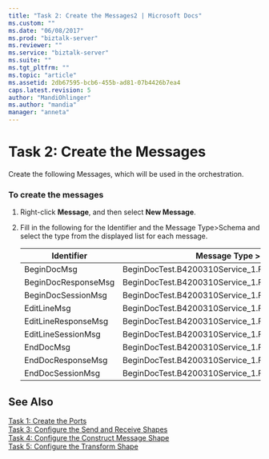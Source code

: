 ```yaml
---
title: "Task 2: Create the Messages2 | Microsoft Docs"
ms.custom: ""
ms.date: "06/08/2017"
ms.prod: "biztalk-server"
ms.reviewer: ""
ms.service: "biztalk-server"
ms.suite: ""
ms.tgt_pltfrm: ""
ms.topic: "article"
ms.assetid: 2db67595-bcb6-455b-ad81-07b4426b7ea4
caps.latest.revision: 5
author: "MandiOhlinger"
ms.author: "mandia"
manager: "anneta"
---
```

# Task 2: Create the Messages
Create the following Messages, which will be used in the orchestration.  
  
### To create the messages  
  
1.  Right-click **Message**, and then select **New Message**.  
  
2.  Fill in the following for the Identifier and the Message Type>Schema and select the type from the displayed list for each message.  
  
    |Identifier|Message Type > Schema|  
    |----------------|----------------------------|  
    |BeginDocMsg|BeginDocTest.B4200310Service_1.F4211FSBeginDoc|  
    |BeginDocResponseMsg|BeginDocTest.B4200310Service_1.F4211FSBeginDocResponse|  
    |BeginDocSessionMsg|BeginDocTest.B4200310Service_1.F4211FSBeginDoc|  
    |EditLineMsg|BeginDocTest.B4200310Service_1.F4211FSEditLine|  
    |EditLineResponseMsg|BeginDocTest.B4200310Service_1.F4211FSEditLineResponse|  
    |EditLineSessionMsg|BeginDocTest.B4200310Service_1.F4211FSEditLine|  
    |EndDocMsg|BeginDocTest.B4200310Service_1.F4211FSEndDoc|  
    |EndDocResponseMsg|BeginDocTest.B4200310Service_1.F4211FSEndDocResponse|  
    |EndDocSessionMsg|BeginDocTest.B4200310Service_1.F4211FSEndDoc|  
  
## See Also  
 [Task 1: Create the Ports](../core/task-1-create-the-ports1.md)   
 [Task 3: Configure the Send and Receive Shapes](../core/task-3-configure-the-send-and-receive-shapes2.md)   
 [Task 4: Configure the Construct Message Shape](../core/task-4-configure-the-construct-message-shape1.md)   
 [Task 5: Configure the Transform Shape](../core/task-5-configure-the-transform-shape2.md)